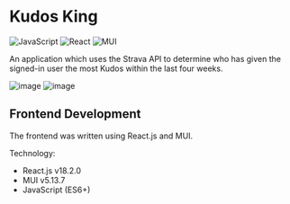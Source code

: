 # Kudos King
![JavaScript](https://img.shields.io/badge/javascript-%23323330.svg?style=for-the-badge&logo=javascript&logoColor=%23F7DF1E)
![React](https://img.shields.io/badge/react-%2320232a.svg?style=for-the-badge&logo=react&logoColor=%2361DAFB)
![MUI](https://img.shields.io/badge/MUI-%230081CB.svg?style=for-the-badge&logo=mui&logoColor=white)

An application which uses the Strava API to determine who has given the signed-in user the most Kudos within the last four weeks.

![image](https://github.com/Lucaseng/Kudos-King/assets/26078574/896537de-b2f2-402f-864c-41ca213c6eb9)
![image](https://github.com/Lucaseng/Kudos-King/assets/26078574/3a4eac2b-0ba5-41e4-b208-447af1254d49)


## Frontend Development
The frontend was written using React.js and MUI.

Technology:
- React.js v18.2.0
- MUI v5.13.7
- JavaScript (ES6+)
